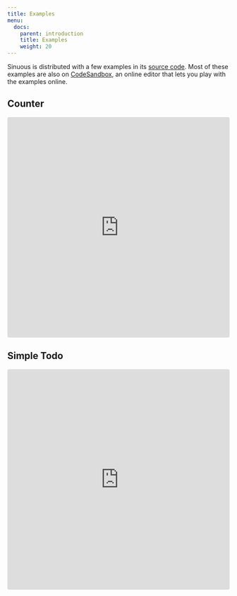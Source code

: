 ```yaml
---
title: Examples
menu:
  docs:
    parent: introduction
    title: Examples
    weight: 20
---
```


Sinuous is distributed with a few examples in its [source code](https://github.com/luwes/sinuous-site/tree/master/content/examples). Most of these examples are also on [CodeSandbox](https://codesandbox.io/), an online editor that lets you play with the examples online.

## Counter

<iframe src="https://codesandbox.io/embed/sinuous-counter-z6k71?fontsize=14" title="sinuous-counter" allow="geolocation; microphone; camera; midi; vr; accelerometer; gyroscope; payment; ambient-light-sensor; encrypted-media" style="width:100%; height:500px; border:0; border-radius: 4px; overflow:hidden;" sandbox="allow-modals allow-forms allow-popups allow-scripts allow-same-origin"></iframe>

## Simple Todo

<iframe src="https://codesandbox.io/embed/sinuous-counter-ynd61?fontsize=14" title="sinuous-simple-todo" allow="geolocation; microphone; camera; midi; vr; accelerometer; gyroscope; payment; ambient-light-sensor; encrypted-media" style="width:100%; height:500px; border:0; border-radius: 4px; overflow:hidden;" sandbox="allow-modals allow-forms allow-popups allow-scripts allow-same-origin"></iframe>
